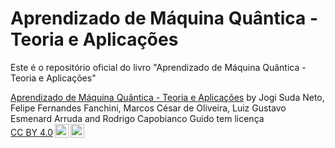# Aprendizado de Máquina Quântica - Teoria e Aplicações
Este é o repositório oficial do livro "Aprendizado de Máquina Quântica - Teoria e Aplicações"

<p xmlns:cc="http://creativecommons.org/ns#" xmlns:dct="http://purl.org/dc/terms/"><a property="dct:title" rel="cc:attributionURL" href="https://github.com/jogisuda/Aprendizado-de-Maquina-Quantica">Aprendizado de Máquina Quântica - Teoria e Aplicações</a> by <span property="cc:attributionName">Jogi Suda Neto, Felipe Fernandes Fanchini, Marcos César de Oliveira, Luiz Gustavo Esmenard Arruda and Rodrigo Capobianco Guido</span> tem licença <a href="https://creativecommons.org/licenses/by/4.0/?ref=chooser-v1" target="_blank" rel="license noopener noreferrer" style="display:inline-block;">CC BY 4.0<img style="height:22px!important;margin-left:3px;vertical-align:text-bottom;" src="https://mirrors.creativecommons.org/presskit/icons/cc.svg?ref=chooser-v1" alt=""><img style="height:22px!important;margin-left:3px;vertical-align:text-bottom;" src="https://mirrors.creativecommons.org/presskit/icons/by.svg?ref=chooser-v1" alt=""></a></p>
